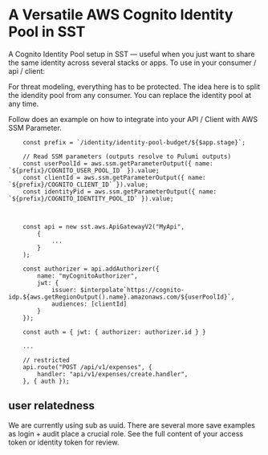 # A Versatile AWS Cognito Identity Pool in SST

A Cognito Identity Pool setup in SST — useful when you just want to share the same identity across several stacks or apps.
To use in your consumer / api / client:

For threat modeling, everything has to be protected. The idea here is to split the idendity pool from any consumer.
You can replace the identity pool at any time. 

Follow does an example on how to integrate into your API / Client with AWS SSM Parameter.

```JS
    const prefix = `/identity/identity-pool-budget/${$app.stage}`;

    // Read SSM parameters (outputs resolve to Pulumi outputs)
    const userPoolId = aws.ssm.getParameterOutput({ name: `${prefix}/COGNITO_USER_POOL_ID` }).value;
    const clientId = aws.ssm.getParameterOutput({ name: `${prefix}/COGNITO_CLIENT_ID` }).value;
    const identityPid = aws.ssm.getParameterOutput({ name: `${prefix}/COGNITO_IDENTITY_POOL_ID` }).value;



    const api = new sst.aws.ApiGatewayV2("MyApi",
        {
            ...
        }
    );

    const authorizer = api.addAuthorizer({
        name: "myCognitoAuthorizer",
        jwt: {
            issuer: $interpolate`https://cognito-idp.${aws.getRegionOutput().name}.amazonaws.com/${userPoolId}`,
            audiences: [clientId]
        }
    });

    const auth = { jwt: { authorizer: authorizer.id } }

    ...

    // restricted
    api.route("POST /api/v1/expenses", {
        handler: "api/v1/expenses/create.handler",
    }, { auth });

```

## user relatedness

We are currently using sub as uuid. There are several more save examples as login + audit place a crucial role. See the full content of your access token or identity token for review.
